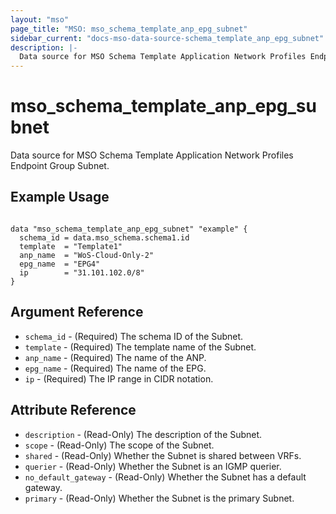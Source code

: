 ```yaml
---
layout: "mso"
page_title: "MSO: mso_schema_template_anp_epg_subnet"
sidebar_current: "docs-mso-data-source-schema_template_anp_epg_subnet"
description: |-
  Data source for MSO Schema Template Application Network Profiles Endpoint Group Subnet.
---
```


# mso_schema_template_anp_epg_subnet #

Data source for MSO Schema Template Application Network Profiles Endpoint Group Subnet.

## Example Usage ##

```hcl

data "mso_schema_template_anp_epg_subnet" "example" {
  schema_id = data.mso_schema.schema1.id
  template  = "Template1"
  anp_name  = "WoS-Cloud-Only-2"
  epg_name  = "EPG4"
  ip        = "31.101.102.0/8"
}

```

## Argument Reference ##

* `schema_id` - (Required) The schema ID of the Subnet.
* `template` - (Required) The template name of the Subnet.
* `anp_name` - (Required) The name of the ANP.
* `epg_name` - (Required) The name of the EPG.
* `ip` - (Required) The IP range in CIDR notation.

## Attribute Reference ##

* `description` - (Read-Only) The description of the Subnet.
* `scope` - (Read-Only) The scope of the Subnet.
* `shared` - (Read-Only) Whether the Subnet is shared between VRFs.
* `querier` - (Read-Only) Whether the Subnet is an IGMP querier.
* `no_default_gateway` - (Read-Only) Whether the Subnet has a default gateway.
* `primary` - (Read-Only) Whether the Subnet is the primary Subnet.

